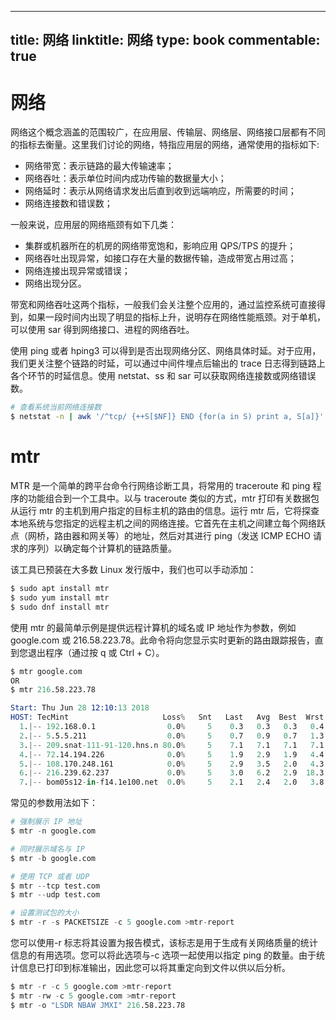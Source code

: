 
---
title: 网络
linktitle: 网络
type: book
commentable: true
---

# 网络

网络这个概念涵盖的范围较广，在应用层、传输层、网络层、网络接口层都有不同的指标去衡量。这里我们讨论的网络，特指应用层的网络，通常使用的指标如下:

- 网络带宽：表示链路的最大传输速率；
- 网络吞吐：表示单位时间内成功传输的数据量大小；
- 网络延时：表示从网络请求发出后直到收到远端响应，所需要的时间；
- 网络连接数和错误数；

一般来说，应用层的网络瓶颈有如下几类：

- 集群或机器所在的机房的网络带宽饱和，影响应用 QPS/TPS 的提升；
- 网络吞吐出现异常，如接口存在大量的数据传输，造成带宽占用过高；
- 网络连接出现异常或错误；
- 网络出现分区。

带宽和网络吞吐这两个指标，一般我们会关注整个应用的，通过监控系统可直接得到，如果一段时间内出现了明显的指标上升，说明存在网络性能瓶颈。对于单机，可以使用 sar 得到网络接口、进程的网络吞吐。

使用 ping 或者 hping3 可以得到是否出现网络分区、网络具体时延。对于应用，我们更关注整个链路的时延，可以通过中间件埋点后输出的 trace 日志得到链路上各个环节的时延信息。使用 netstat、ss 和 sar 可以获取网络连接数或网络错误数。

```sh
# 查看系统当前网络连接数
$ netstat -n | awk '/^tcp/ {++S[$NF]} END {for(a in S) print a, S[a]}'
```

# mtr

MTR 是一个简单的跨平台命令行网络诊断工具，将常用的 traceroute 和 ping 程序的功能组合到一个工具中。以与 traceroute 类似的方式，mtr 打印有关数据包从运行 mtr 的主机到用户指定的目标主机的路由的信息。运行 mtr 后，它将探查本地系统与您指定的远程主机之间的网络连接。它首先在主机之间建立每个网络跃点（网桥，路由器和网关等）的地址，然后对其进行 ping（发送 ICMP ECHO 请求的序列）以确定每个计算机的链路质量。

该工具已预装在大多数 Linux 发行版中，我们也可以手动添加：

```s
$ sudo apt install mtr
$ sudo yum install mtr
$ sudo dnf install mtr
```

使用 mtr 的最简单示例是提供远程计算机的域名或 IP 地址作为参数，例如 google.com 或 216.58.223.78。此命令将向您显示实时更新的路由跟踪报告，直到您退出程序（通过按 q 或 Ctrl + C）。

```s
$ mtr google.com
OR
$ mtr 216.58.223.78

Start: Thu Jun 28 12:10:13 2018
HOST: TecMint                     Loss%   Snt   Last   Avg  Best  Wrst StDev
  1.|-- 192.168.0.1                0.0%     5    0.3   0.3   0.3   0.4   0.0
  2.|-- 5.5.5.211                  0.0%     5    0.7   0.9   0.7   1.3   0.0
  3.|-- 209.snat-111-91-120.hns.n 80.0%     5    7.1   7.1   7.1   7.1   0.0
  4.|-- 72.14.194.226              0.0%     5    1.9   2.9   1.9   4.4   1.1
  5.|-- 108.170.248.161            0.0%     5    2.9   3.5   2.0   4.3   0.7
  6.|-- 216.239.62.237             0.0%     5    3.0   6.2   2.9  18.3   6.7
  7.|-- bom05s12-in-f14.1e100.net  0.0%     5    2.1   2.4   2.0   3.8   0.5
```

常见的参数用法如下：

```s
# 强制展示 IP 地址
$ mtr -n google.com

# 同时展示域名与 IP
$ mtr -b google.com

# 使用 TCP 或者 UDP
$ mtr --tcp test.com
$ mtr --udp test.com

# 设置测试包的大小
$ mtr -r -s PACKETSIZE -c 5 google.com >mtr-report
```

您可以使用-r 标志将其设置为报告模式，该标志是用于生成有关网络质量的统计信息的有用选项。您可以将此选项与-c 选项一起使用以指定 ping 的数量。由于统计信息已打印到标准输出，因此您可以将其重定向到文件以供以后分析。

```s
$ mtr -r -c 5 google.com >mtr-report
$ mtr -rw -c 5 google.com >mtr-report
$ mtr -o "LSDR NBAW JMXI" 216.58.223.78
```

    